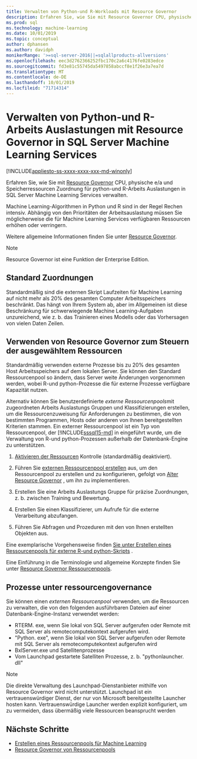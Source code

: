 ```yaml
---
title: Verwalten von Python-und R-Workloads mit Resource Governor
description: Erfahren Sie, wie Sie mit Resource Governor CPU, physische e/a und Speicherressourcen Zuordnung für python-und R-Arbeits Auslastungen in SQL Server Machine Learning Services verwalten.
ms.prod: sql
ms.technology: machine-learning
ms.date: 10/01/2019
ms.topic: conceptual
author: dphansen
ms.author: davidph
monikerRange: '>=sql-server-2016||=sqlallproducts-allversions'
ms.openlocfilehash: eec3d2762366252fbc170c2a6c4176fe0283edce
ms.sourcegitcommit: fd3e81c55745da5497858abccf8e1f26e3a7ea7d
ms.translationtype: MT
ms.contentlocale: de-DE
ms.lasthandoff: 10/01/2019
ms.locfileid: "71714314"
---
```

# <a name="manage-python-and-r-workloads-with-resource-governor-in-sql-server-machine-learning-services"></a>Verwalten von Python-und R-Arbeits Auslastungen mit Resource Governor in SQL Server Machine Learning Services
[!INCLUDE[appliesto-ss-xxxx-xxxx-xxx-md-winonly](../../includes/appliesto-ss-xxxx-xxxx-xxx-md-winonly.md)]

Erfahren Sie, wie Sie mit [Resource Governor](../../relational-databases/resource-governor/resource-governor.md) CPU, physische e/a und Speicherressourcen Zuordnung für python-und R-Arbeits Auslastungen in SQL Server Machine Learning Services verwalten.

Machine Learning-Algorithmen in Python und R sind in der Regel Rechen intensiv. Abhängig von den Prioritäten der Arbeitsauslastung müssen Sie möglicherweise die für Machine Learning Services verfügbaren Ressourcen erhöhen oder verringern.

Weitere allgemeine Informationen finden Sie unter [Resource Governor](../../relational-databases/resource-governor/resource-governor.md).

> [!NOTE] 
> Resource Governor ist eine Funktion der Enterprise Edition.

## <a name="default-allocations"></a>Standard Zuordnungen

Standardmäßig sind die externen Skript Laufzeiten für Machine Learning auf nicht mehr als 20% des gesamten Computer Arbeitsspeichers beschränkt. Das hängt von Ihrem System ab, aber im Allgemeinen ist diese Beschränkung für schwerwiegende Machine Learning-Aufgaben unzureichend, wie z. b. das Trainieren eines Modells oder das Vorhersagen von vielen Daten Zeilen. 

## <a name="use-resource-governor-to-control-resourcing"></a>Verwenden von Resource Governor zum Steuern der ausgewähltem Ressourcen
 
Standardmäßig verwenden externe Prozesse bis zu 20% des gesamten Host Arbeitsspeichers auf dem lokalen Server. Sie können den Standard Ressourcenpool so ändern, dass Server weite Änderungen vorgenommen werden, wobei R-und python-Prozesse die für externe Prozesse verfügbare Kapazität nutzen.

Alternativ können Sie benutzerdefinierte *externe Ressourcenpools*mit zugeordneten Arbeits Auslastungs Gruppen und Klassifizierungen erstellen, um die Ressourcenzuweisung für Anforderungen zu bestimmen, die von bestimmten Programmen, Hosts oder anderen von Ihnen bereitgestellten Kriterien stammen. Ein externer Ressourcenpool ist ein Typ von Ressourcenpool, der [!INCLUDE[sssql15-md](../../includes/sssql15-md.md)] in eingeführt wurde, um die Verwaltung von R-und python-Prozessen außerhalb der Datenbank-Engine zu unterstützen.

1. [Aktivieren der Ressourcen](https://docs.microsoft.com/sql/relational-databases/resource-governor/enable-resource-governor) Kontrolle (standardmäßig deaktiviert).

2. Führen Sie [externen Ressourcenpool erstellen](https://docs.microsoft.com/sql/t-sql/statements/create-external-resource-pool-transact-sql) aus, um den Ressourcenpool zu erstellen und zu konfigurieren, gefolgt von [Alter Resource Governor](https://docs.microsoft.com/sql/t-sql/statements/alter-resource-governor-transact-sql) , um ihn zu implementieren.

3. Erstellen Sie eine Arbeits Auslastungs Gruppe für präzise Zuordnungen, z. b. zwischen Training und Bewertung.

4. Erstellen Sie einen Klassifizierer, um Aufrufe für die externe Verarbeitung abzufangen.

5. Führen Sie Abfragen und Prozeduren mit den von Ihnen erstellten Objekten aus.

Eine exemplarische Vorgehensweise finden [Sie unter Erstellen eines Ressourcenpools für externe R-und python-Skripts](../../advanced-analytics/r/how-to-create-a-resource-pool-for-r.md) .

Eine Einführung in die Terminologie und allgemeine Konzepte finden Sie unter [Resource Governor Ressourcenpools](../../relational-databases/resource-governor/resource-governor-resource-pool.md).

## <a name="processes-under-resource-governance"></a>Prozesse unter ressourcengovernance
  
 Sie können einen *externen Ressourcenpool* verwenden, um die Ressourcen zu verwalten, die von den folgenden ausführbaren Dateien auf einer Datenbank-Engine-Instanz verwendet werden:

+ RTERM. exe, wenn Sie lokal von SQL Server aufgerufen oder Remote mit SQL Server als remotecomputekontext aufgerufen wird.
+ "Python. exe", wenn Sie lokal von SQL Server aufgerufen oder Remote mit SQL Server als remotecomputekontext aufgerufen wird
+ BxlServer.exe und Satellitenprozesse
+ Vom Launchpad gestartete Satelliten Prozesse, z. b. "pythonlauncher. dll"
  
> [!NOTE]
> Die direkte Verwaltung des Launchpad-Dienstanbieter mithilfe von Resource Governor wird nicht unterstützt. Launchpad ist ein vertrauenswürdiger Dienst, der nur von Microsoft bereitgestellte Launcher hosten kann. Vertrauenswürdige Launcher werden explizit konfiguriert, um zu vermeiden, dass übermäßig viele Ressourcen beansprucht werden
  
## <a name="next-steps"></a>Nächste Schritte

+ [Erstellen eines Ressourcenpools für Machine Learning](create-external-resource-pool.md)
+ [Resource Governor von Ressourcenpools](../../relational-databases/resource-governor/resource-governor-resource-pool.md)
